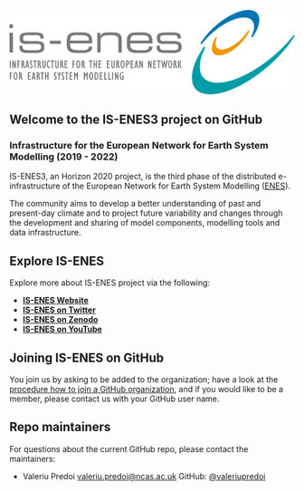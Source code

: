 ![iseneslogo](https://github.com/IS-ENES3/IS-ENES/blob/main/images/isenes3Logo.png)

## Welcome to the IS-ENES3 project on GitHub
### Infrastructure for the European Network for Earth System Modelling (2019 - 2022)

IS-ENES3, an Horizon 2020 project, is the third phase of the distributed e-infrastructure of the European Network for Earth System Modelling ([ENES](https://portal.enes.org/)).

The community aims to develop a better understanding of past and present-day climate and to project future variability and changes through the development and sharing of model components, modelling tools and data infrastructure.

## Explore IS-ENES

Explore more about IS-ENES project via the following:

- [**IS-ENES Website**](https://is.enes.org/)
- [**IS-ENES on Twitter**](https://twitter.com/ISENES_RI)
- [**IS-ENES on Zenodo**](https://zenodo.org/communities/is-enes3/?page=1&size=20)
- [**IS-ENES on YouTube**](https://www.youtube.com/channel/UC24YCohRVh1WXqzBm9tkL2g?view_as=subscriber)

## Joining IS-ENES on GitHub

You join us by asking to be added to the organization; have a look at the [procedure how to join a GitHub organization](https://docs.github.com/en/account-and-profile/setting-up-and-managing-your-github-user-account/managing-your-membership-in-organizations/about-organization-membership), and if you would like to be a member, please contact us with your GitHub user name.

## Repo maintainers

For questions about the current GitHub repo, please contact the maintainers:

- Valeriu Predoi <valeriu.predoi@ncas.ac.uk> GitHub: [@valeriupredoi](https://github.com/valeriupredoi)
